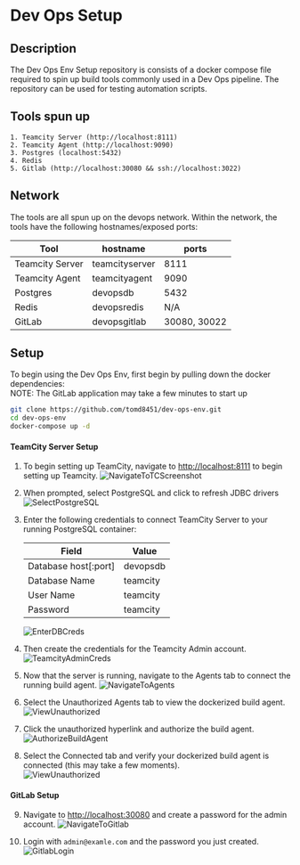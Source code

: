 # Dev Ops Setup  

## Description  
The Dev Ops Env Setup repository is consists of a docker compose file required to spin up build tools commonly used in a Dev Ops pipeline. The repository can be used for testing automation scripts.


## Tools spun up 
    1. Teamcity Server (http://localhost:8111)
    2. Teamcity Agent (http://localhost:9090)
    3. Postgres (localhost:5432)
    4. Redis
    5. Gitlab (http://localhost:30080 && ssh://localhost:3022)

## Network
The tools are all spun up on the devops network. Within the network, the tools have the following hostnames/exposed ports:

| Tool            | hostname       | ports |  
|-----------------|----------------|-------|  
| Teamcity Server | teamcityserver | 8111  |  
| Teamcity Agent  | teamcityagent  | 9090  |  
| Postgres        | devopsdb       | 5432  |  
| Redis           | devopsredis    | N/A   |  
| GitLab          | devopsgitlab   | 30080, 30022|

## Setup
To begin using the Dev Ops Env, first begin by pulling down the docker dependencies:  
NOTE: The GitLab application may take a few minutes to start up
```bash
git clone https://github.com/tomd8451/dev-ops-env.git
cd dev-ops-env
docker-compose up -d
```

#### TeamCity Server Setup
1)  To begin setting up TeamCity, navigate to [http://localhost:8111](http://localhost:8111) to begin setting up Teamcity.
![NavigateToTCScreenshot](https://github.com/tomd8451/dev-ops-env/blob/master/docs/01_NavigateToTeamcity.png?raw=true)  

2)  When prompted, select PostgreSQL and click to refresh JDBC drivers
![SelectPostgreSQL](https://github.com/tomd8451/dev-ops-env/blob/master/docs/02_SelectPostgreSQL.png?raw=true)  

3)  Enter the following credentials to connect TeamCity Server to your running PostgreSQL container:  

    | Field                | Value    |  
    |----------------------|----------|  
    | Database host[:port] | devopsdb |  
    | Database Name        | teamcity |  
    | User Name            | teamcity |  
    | Password             | teamcity |  
    
    ![EnterDBCreds](https://github.com/tomd8451/dev-ops-env/blob/master/docs/03_EnterDBCreds.png?raw=true)  

4)  Then create the credentials for the Teamcity Admin account.  
![TeamcityAdminCreds](https://github.com/tomd8451/dev-ops-env/blob/master/docs/04_CreateTCAdminCreds.png?raw=true)  

5)  Now that the server is running, navigate to the Agents tab to connect the running build agent.
![NavigateToAgents](https://github.com/tomd8451/dev-ops-env/blob/master/docs/05_NavigateToAgents.png?raw=true)  

6)  Select the Unauthorized Agents tab to view the dockerized build agent.
![ViewUnauthorized](https://github.com/tomd8451/dev-ops-env/blob/master/docs/06_ViewUnauthorizedAgents.png?raw=true)  

7)  Click the unauthorized hyperlink and authorize the build agent.
![AuthorizeBuildAgent](https://github.com/tomd8451/dev-ops-env/blob/master/docs/07_AuthorizeDockerizedBuildAgent.png?raw=true)  

8)  Select the Connected tab and verify your dockerized build agent is connected (this may take a few moments).  
![ViewUnauthorized](https://github.com/tomd8451/dev-ops-env/blob/master/docs/08_VerifyBuildAgentConnects.png?raw=true)  

#### GitLab Setup  
9)  Navigate to [http://localhost:30080](http://localhost:30080) and create a password for the admin account.
![NavigateToGitlab](https://github.com/tomd8451/dev-ops-env/blob/master/docs/09_NavigateToGitlabAndCreateAdminPassword.png?raw=true)  

10)  Login with `admin@examle.com` and the password you just created.
![GitlabLogin](https://github.com/tomd8451/dev-ops-env/blob/master/docs/10_LoginWithAdminAndNewlyCreatedPassword.png?raw=true) 